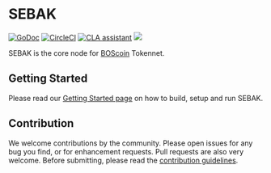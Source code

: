 # SEBAK

[![GoDoc](https://godoc.org/github.com/golang/gddo?status.svg)](http://godoc.org/boscoin.io/sebak/lib) [![CircleCI](https://circleci.com/gh/bosnet/sebak.svg?style=svg&circle-token=fd8cbd27a7594539b58dd3c46363a2c693f25edb)](https://circleci.com/gh/bosnet/sebak)
[![CLA assistant](https://cla-assistant.io/readme/badge/bosnet/sebak)](https://cla-assistant.io/bosnet/sebak)
[![](https://tokei.rs/b1/github/bosnet/sebak?category=lines)](https://github.com/bosnet/sebak)

SEBAK is the core node for [BOScoin](https://boscoin.io) Tokennet.

## Getting Started

Please read our [Getting Started page](https://github.com/bosnet/sebak/wiki) on how to build, setup and run SEBAK.

## Contribution

We welcome contributions by the community. Please open issues for any bug you find, or for enhancement requests. Pull requests are also very welcome. Before submitting, please read the [contribution guidelines](CONTRIBUTING.md).
